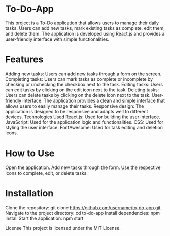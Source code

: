 # To-Do-App
This project is a To-Do application that allows users to manage their daily tasks. Users can add new tasks, mark existing tasks as complete, edit them, and delete them. The application is developed using React.js and provides a user-friendly interface with simple functionalities.

# Features
Adding new tasks: Users can add new tasks through a form on the screen.
Completing tasks: Users can mark tasks as complete or incomplete by checking or unchecking the checkbox next to the task.
Editing tasks: Users can edit tasks by clicking on the edit icon next to the task.
Deleting tasks: Users can delete tasks by clicking on the delete icon next to the task.
User-friendly interface: The application provides a clean and simple interface that allows users to easily manage their tasks.
Responsive design: The application is designed to be responsive and adapts well to different devices.
Technologies Used
React.js: Used for building the user interface.
JavaScript: Used for the application logic and functionalities.
CSS: Used for styling the user interface.
FontAwesome: Used for task editing and deletion icons.

# How to Use
Open the application.
Add new tasks through the form.
Use the respective icons to complete, edit, or delete tasks.

# Installation
Clone the repository: git clone https://github.com/username/to-do-app.git
Navigate to the project directory: cd to-do-app
Install dependencies: npm install
Start the application: npm start


License
This project is licensed under the MIT License.

